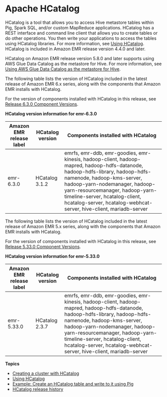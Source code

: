 # Apache HCatalog<a name="emr-hcatalog"></a>

HCatalog is a tool that allows you to access Hive metastore tables within Pig, Spark SQL, and/or custom MapReduce applications\. HCatalog has a REST interface and command line client that allows you to create tables or do other operations\. You then write your applications to access the tables using HCatalog libraries\. For more information, see [Using HCatalog](https://cwiki.apache.org/confluence/display/Hive/HCatalog+UsingHCat)\. HCatalog is included in Amazon EMR release version 4\.4\.0 and later\.

HCatalog on Amazon EMR release version 5\.8\.0 and later supports using AWS Glue Data Catalog as the metastore for Hive\. For more information, see [Using AWS Glue Data Catalog as the metastore for Hive](https://docs.aws.amazon.com/emr/latest/ReleaseGuide/emr-hive-metastore-glue.html)\.

The following table lists the version of HCatalog included in the latest release of Amazon EMR 6\.x series, along with the components that Amazon EMR installs with HCatalog\.

For the version of components installed with HCatalog in this release, see [Release 6\.3\.0 Component Versions](emr-release-6x.md#emr-630-release)\.


**HCatalog version information for emr\-6\.3\.0**  

| Amazon EMR release label | HCatalog version | Components installed with HCatalog | 
| --- | --- | --- | 
| emr\-6\.3\.0 | HCatalog 3\.1\.2 | emrfs, emr\-ddb, emr\-goodies, emr\-kinesis, hadoop\-client, hadoop\-mapred, hadoop\-hdfs\-datanode, hadoop\-hdfs\-library, hadoop\-hdfs\-namenode, hadoop\-kms\-server, hadoop\-yarn\-nodemanager, hadoop\-yarn\-resourcemanager, hadoop\-yarn\-timeline\-server, hcatalog\-client, hcatalog\-server, hcatalog\-webhcat\-server, hive\-client, mariadb\-server | 

The following table lists the version of HCatalog included in the latest release of Amazon EMR 5\.x series, along with the components that Amazon EMR installs with HCatalog\.

For the version of components installed with HCatalog in this release, see [Release 5\.33\.0 Component Versions](emr-release-5x.md#emr-5330-release)\.


**HCatalog version information for emr\-5\.33\.0**  

| Amazon EMR release label | HCatalog version | Components installed with HCatalog | 
| --- | --- | --- | 
| emr\-5\.33\.0 | HCatalog 2\.3\.7 | emrfs, emr\-ddb, emr\-goodies, emr\-kinesis, hadoop\-client, hadoop\-mapred, hadoop\-hdfs\-datanode, hadoop\-hdfs\-library, hadoop\-hdfs\-namenode, hadoop\-kms\-server, hadoop\-yarn\-nodemanager, hadoop\-yarn\-resourcemanager, hadoop\-yarn\-timeline\-server, hcatalog\-client, hcatalog\-server, hcatalog\-webhcat\-server, hive\-client, mariadb\-server | 

**Topics**
+ [Creating a cluster with HCatalog](emr-hcatalog-create-cluster.md)
+ [Using HCatalog](emr-hcatalog-using.md)
+ [Example: Create an HCatalog table and write to it using Pig](emr-hcatalog-pig.md)
+ [HCatalog release history](HCatalog-release-history.md)